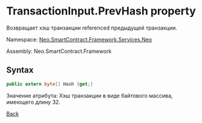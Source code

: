 # TransactionInput.PrevHash property

Возвращает хэш транзакции referenced предыдущей транзакции.

Namespace: [Neo.SmartContract.Framework.Services.Neo](../../neo.md)

Assembly: Neo.SmartContract.Framework

## Syntax

```c#
public extern byte[] Hash {get;}
```

Значение атрибута: Хэш транзакции в виде байтового массива, имеющего длину 32.



[Back](../TransactionInput.md)
